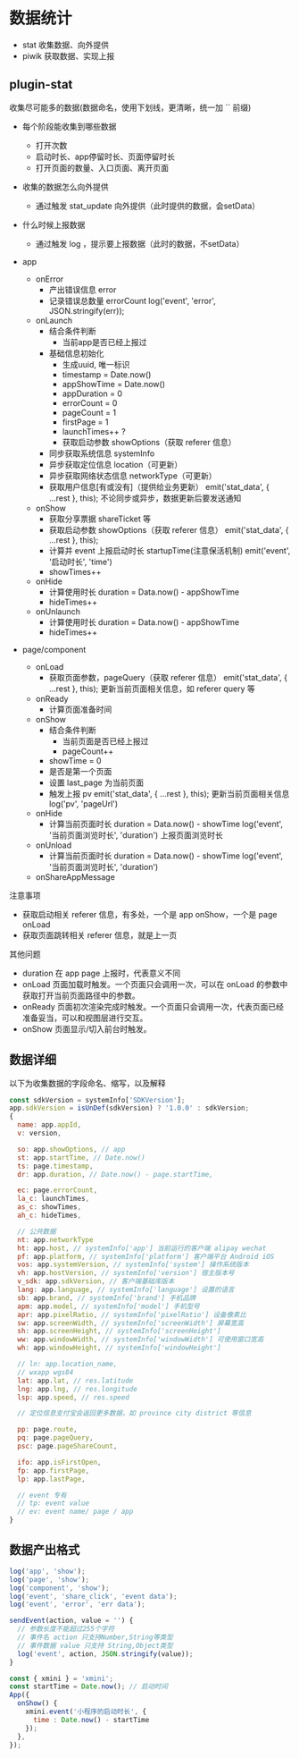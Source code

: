 # 数据统计

- stat 收集数据、向外提供
- piwik 获取数据、实现上报

## plugin-stat

收集尽可能多的数据(数据命名，使用下划线，更清晰，统一加 `` 前缀)

- 每个阶段能收集到哪些数据
  - 打开次数
  - 启动时长、app停留时长、页面停留时长
  - 打开页面的数量、入口页面、离开页面
- 收集的数据怎么向外提供
  - 通过触发 stat_update 向外提供（此时提供的数据，会setData）
- 什么时候上报数据
  - 通过触发 log ，提示要上报数据（此时的数据，不setData）

- app
  - onError
    - 产出错误信息 error
    - 记录错误总数量 errorCount
    log('event', 'error', JSON.stringify(err));
  - onLaunch
    - 结合条件判断
      - 当前app是否已经上报过
    - 基础信息初始化
      - 生成uuid, 唯一标识
      - timestamp = Date.now()
      - appShowTime = Date.now()
      - appDuration = 0
      - errorCount = 0
      - pageCount = 1
      - firstPage = 1
      - launchTimes++ ?
      - 获取启动参数 showOptions（获取 referer 信息）
    - 同步获取系统信息 systemInfo
    - 异步获取定位信息 location（可更新）
    - 异步获取网络状态信息 networkType（可更新）
    - 获取用户信息[有或没有]（提供给业务更新）
    emit('stat_data', { ...rest }, this); 不论同步或异步，数据更新后要发送通知
  - onShow
    - 获取分享票据 shareTicket 等
    - 获取启动参数 showOptions（获取 referer 信息）
    emit('stat_data', { ...rest }, this);
    - 计算并 event 上报启动时长 startupTime(注意保活机制)
      emit('event', '启动时长', 'time')
    - showTimes++
  - onHide
    - 计算使用时长 duration = Data.now() - appShowTime
    - hideTimes++
  - onUnlaunch
    - 计算使用时长 duration = Data.now() - appShowTime
    - hideTimes++
- page/component
  - onLoad
    - 获取页面参数，pageQuery（获取 referer 信息）
    emit('stat_data', { ...rest }, this); 更新当前页面相关信息，如 referer query 等
  - onReady
    - 计算页面准备时间
  - onShow
    - 结合条件判断
      - 当前页面是否已经上报过
      - pageCount++
    - showTime = 0
    - 是否是第一个页面
    - 设置 last_page 为当前页面
    - 触发上报 pv
    emit('stat_data', { ...rest }, this); 更新当前页面相关信息
    log('pv', 'pageUrl')
  - onHide
    - 计算当前页面时长 duration = Data.now() - showTime
    log('event', '当前页面浏览时长', 'duration') 上报页面浏览时长
  - onUnload
    - 计算当前页面时长 duration = Data.now() - showTime
    log('event', '当前页面浏览时长', 'duration')
  - onShareAppMessage

注意事项

- 获取启动相关 referer 信息，有多处，一个是 app onShow，一个是 page onLoad
- 获取页面跳转相关 referer 信息，就是上一页

其他问题

- duration 在 app page 上报时，代表意义不同
- onLoad 页面加载时触发。一个页面只会调用一次，可以在 onLoad 的参数中获取打开当前页面路径中的参数。
- onReady 页面初次渲染完成时触发。一个页面只会调用一次，代表页面已经准备妥当，可以和视图层进行交互。
- onShow 页面显示/切入前台时触发。

## 数据详细

以下为收集数据的字段命名、缩写，以及解释

```js
const sdkVersion = systemInfo['SDKVersion'];
app.sdkVersion = isUnDef(sdkVersion) ? '1.0.0' : sdkVersion;
{
  name: app.appId,
  v: version,

  so: app.showOptions, // app
  st: app.startTime, // Date.now()
  ts: page.timestamp,
  dr: app.duration, // Date.now() - page.startTime,

  ec: page.errorCount,
  la_c: launchTimes,
  as_c: showTimes,
  ah_c: hideTimes,

  // 公共数据
  nt: app.networkType
  ht: app.host, // systemInfo['app'] 当前运行的客户端 alipay wechat
  pf: app.platform, // systemInfo['platform'] 客户端平台 Android iOS
  vos: app.systemVersion, // systemInfo['system'] 操作系统版本
  vh: app.hostVersion, // systemInfo['version'] 宿主版本号
  v_sdk: app.sdkVersion, // 客户端基础库版本
  lang: app.language, // systemInfo['language'] 设置的语言
  sb: app.brand, // systemInfo['brand'] 手机品牌
  apm: app.model, // systemInfo['model'] 手机型号
  apr: app.pixelRatio, // systemInfo['pixelRatio'] 设备像素比
  sw: app.screenWidth, // systemInfo['screenWidth'] 屏幕宽高
  sh: app.screenHeight, // systemInfo['screenHeight']
  ww: app.windowWidth, // systemInfo['windowWidth'] 可使用窗口宽高
  wh: app.windowHeight, // systemInfo['windowHeight']

  // ln: app.location_name,
  // wxapp wgs84
  lat: app.lat, // res.latitude
  lng: app.lng, // res.longitude
  lsp: app.speed, // res.speed

  // 定位信息支付宝会返回更多数据，如 province city district 等信息

  pp: page.route,
  pq: page.pageQuery,
  psc: page.pageShareCount,

  ifo: app.isFirstOpen,
  fp: app.firstPage,
  lp: app.lastPage,

  // event 专有
  // tp: event value
  // ev: event name/ page / app
}
```

## 数据产出格式

```js
log('app', 'show');
log('page', 'show');
log('component', 'show');
log('event', 'share_click', 'event data');
log('event', 'error', 'err data');

sendEvent(action, value = '') {
  // 参数长度不能超过255个字符
  // 事件名 action 只支持Number,String等类型
  // 事件数据 value 只支持 String,Object类型
  log('event', action, JSON.stringify(value));
}
```

```js
const { xmini } = 'xmini';
const startTime = Date.now(); // 启动时间
App({
  onShow() {
    xmini.event('小程序的启动时长', {
      time : Date.now() - startTime
    });
  },
});
```
